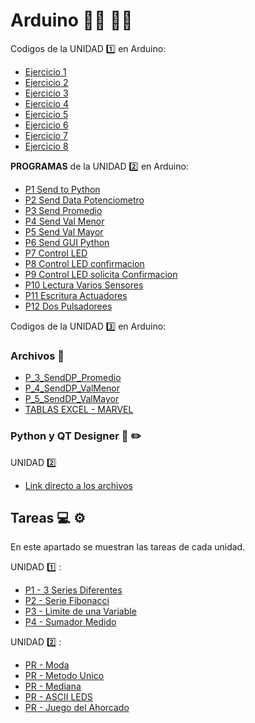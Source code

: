 # Arduino :man_technologist: :woman_technologist:
Codigos de la UNIDAD :one: en Arduino:
* [Ejercicio 1](https://github.com/DEFENDERS-RV/Arduino/blob/main/SE_1_U1_EQ_3/Arduino/Prog_1_Intro/Prog_1_Intro.ino)
* [Ejercicio 2](https://github.com/DEFENDERS-RV/Arduino/blob/main/SE_1_U1_EQ_3/Arduino/Prog_2_/Programa2/Programa2.ino)
* [Ejercicio 3](https://github.com/DEFENDERS-RV/Arduino/blob/main/SE_1_U1_EQ_3/Arduino/Prog_3_PrendidoLED/Prog_3_PrendidoLED/Prog_3_PrendidoLED.ino)
* [Ejercicio 4](https://github.com/DEFENDERS-RV/Arduino/blob/main/SE_1_U1_EQ_3/Arduino/Prog_4_PrendidoLED/Prog_4_PrendidoLED/Prog_4_PrendidoLED.ino)
* [Ejercicio 5](https://github.com/DEFENDERS-RV/Arduino/blob/main/SE_1_U1_EQ_3/Arduino/Prog_5_PredidoLEDS/Prog_5_PredidoLEDS/Prog_5_PredidoLEDS.ino)
* [Ejercicio 6](https://github.com/DEFENDERS-RV/Arduino/blob/main/SE_1_U1_EQ_3/Arduino/Prog_6_PrendidoLEDS_Metodos/Prog_6_PrendidoLEDS_Metodos/Prog_6_PrendidoLEDS_Metodos.ino)
* [Ejercicio 7](https://github.com/DEFENDERS-RV/Arduino/blob/main/SE_1_U1_EQ_3/Arduino/Prog_7_Potenciometro/Prog_7_Potenciometro/Prog_7_Potenciometro.ino)
* [Ejercicio 8](https://github.com/DEFENDERS-RV/Arduino/blob/main/SE_1_U1_EQ_3/Arduino/Prog_8_PWM/Prog_8_PWM/Prog_8_PWM.ino)

**PROGRAMAS** de la UNIDAD :two: en Arduino:
* [P1 Send to Python](https://github.com/DEFENDERS-RV/Arduino/blob/main/SE_1_U2_EQ_3/Arduino/P_1_SendToPython/P_1_SendToPython.ino)
* [P2 Send Data Potenciometro](https://github.com/DEFENDERS-RV/Arduino/blob/main/SE_1_U2_EQ_3/Arduino/P_2_SendDataPotentiometro/P_2_SendDataPotentiometro.ino)
* [P3 Send Promedio](https://github.com/DEFENDERS-RV/Arduino/blob/main/SE_1_U2_EQ_3/Arduino/P_3_SendDP_Promedio/P_3_SendDP_Promedio.ino)
* [P4 Send Val Menor](https://github.com/DEFENDERS-RV/Arduino/blob/main/SE_1_U2_EQ_3/Arduino/P_4_SendDP_ValMenor/P_4_SendDP_ValMenor.ino)
* [P5 Send Val Mayor](https://github.com/DEFENDERS-RV/Arduino/blob/main/SE_1_U2_EQ_3/Arduino/P_5_SendDP_ValMayor/P_5_SendDP_ValMayor.ino)
* [P6 Send GUI Python](https://github.com/DEFENDERS-RV/Arduino/blob/main/SE_1_U2_EQ_3/Arduino/P_6_Send_GUI_Python/P_6_Send_GUI_Python.ino)
* [P7 Control LED](https://github.com/DEFENDERS-RV/Arduino/blob/main/SE_1_U2_EQ_3/Arduino/P_7_ControlLED/P_7_ControlLED.ino)
* [P8 Control LED confirmacion](https://github.com/DEFENDERS-RV/Arduino/blob/main/SE_1_U2_EQ_3/Arduino/P_8_ControlLED_confirmacion/P_8_ControlLED_confirmacion.ino)
* [P9 Control LED solicita Confirmacion](https://github.com/DEFENDERS-RV/Arduino/blob/main/SE_1_U2_EQ_3/Arduino/P_9_ControlLED_SolicitaConfirmacion/P_9_ControlLED_SolicitaConfirmacion.ino)
* [P10 Lectura Varios Sensores](https://github.com/DEFENDERS-RV/Arduino/blob/main/SE_1_U2_EQ_3/Arduino/P_10_LecturaVariosSensores/P_10_LecturaVariosSensores.ino)
* [P11 Escritura Actuadores](https://github.com/DEFENDERS-RV/Arduino/blob/main/SE_1_U2_EQ_3/Arduino/P_11_EscrituraActuadores/P_11_EscrituraActuadores.ino)
* [P12 Dos Pulsadorees](https://github.com/DEFENDERS-RV/Arduino/blob/main/SE_1_U2_EQ_3/Arduino/P_12_Dospulsadores/P_12_Dospulsadores.ino)

Codigos de la UNIDAD :three: en Arduino:

### Archivos :file_folder: 
* [P_3_SendDP_Promedio](https://github.com/DEFENDERS-RV/Arduino/tree/main/SE_1_U2_EQ_3/Archivos)
* [P_4_SendDP_ValMenor](https://github.com/DEFENDERS-RV/Arduino/blob/main/SE_1_U2_EQ_3/Archivos/P_4_SendDP_ValMenor.cvs)
* [P_5_SendDP_ValMayor](https://github.com/DEFENDERS-RV/Arduino/blob/main/SE_1_U2_EQ_3/Archivos/P_5_SendDP_ValMayor.cvs)
* [TABLAS EXCEL - MARVEL](https://github.com/DEFENDERS-RV/Arduino/blob/main/SE_1_U2_EQ_3/TABLAS_EQ3.xlsx)

### Python y QT Designer :snake: :pencil2:
  UNIDAD :two:
* [Link directo a los archivos](https://github.com/DEFENDERS-RV/Arduino/tree/main/SE_1_U2_EQ_3/Python)

## Tareas :computer: :gear:
En este apartado se muestran las tareas de cada unidad.

UNIDAD :one: :
* [P1 - 3 Series Diferentes](https://github.com/DEFENDERS-RV/Arduino/blob/main/SE_1_U1_EQ_3/Practicas/3SERIESDELUCESDIFERENTES/3SERIESDELUCESDIFERENTES.ino)
* [P2 - Serie Fibonacci](https://github.com/DEFENDERS-RV/Arduino/blob/main/SE_1_U1_EQ_3/Practicas/FIBO/FIBO.ino)
* [P3 - Limite de una Variable](https://github.com/DEFENDERS-RV/Arduino/blob/main/SE_1_U1_EQ_3/Practicas/LIMITEVARIABLE/v3evretvb.ino)
* [P4 - Sumador Medido](https://github.com/DEFENDERS-RV/Arduino/blob/main/SE_1_U1_EQ_3/Practicas/SUMADORMEDIO/sumador_medio/sumador_medio.ino)

UNIDAD :two: :
* [PR - Moda](https://github.com/DEFENDERS-RV/Arduino/blob/main/SE_1_U2_EQ_3/Arduino/modav2/modav2.ino)
* [PR - Metodo Unico](https://github.com/DEFENDERS-RV/Arduino/blob/main/SE_1_U2_EQ_3/Arduino/MetodosubString/ArsubString/ArsubString.ino)
* [PR - Mediana](https://github.com/DEFENDERS-RV/Arduino/blob/main/SE_1_U2_EQ_3/Arduino/mediana/mediana.ino)
* [PR - ASCII LEDS](https://github.com/DEFENDERS-RV/Arduino/blob/main/SE_1_U2_EQ_3/Arduino/ascii%20leds/ascii%20leds.ino)
* [PR - Juego del Ahorcado](https://github.com/DEFENDERS-RV/Arduino/blob/main/SE_1_U2_EQ_3/Arduino/JUEGODELAHORCADO/JUEGODELAHORCADO.ino)

